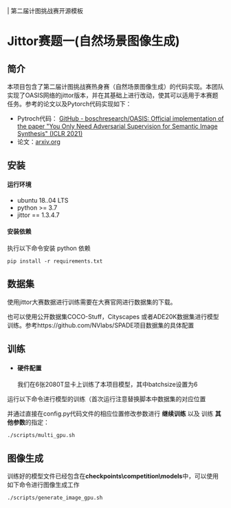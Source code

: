 | 第二届计图挑战赛开源模板

# Jittor赛题一(自然场景图像生成)
## 简介
本项目包含了第二届计图挑战赛热身赛（自然场景图像生成）的代码实现。本团队实现了OASIS网络的jittor版本，并在其基础上进行改动，使其可以适用于本赛题任务。参考的论文以及Pytorch代码实现如下：

+ Pytroch代码： [GitHub - boschresearch/OASIS: Official implementation of the paper "You Only Need Adversarial Supervision for Semantic Image Synthesis" (ICLR 2021)](https://github.com/boschresearch/OASIS)
+ 论文：[arxiv.org](https://arxiv.org/abs/2012.04781)

## 安装 
#### 运行环境
- ubuntu 18..04 LTS
- python >= 3.7
- jittor == 1.3.4.7

#### 安装依赖
执行以下命令安装 python 依赖
```shell
pip install -r requirements.txt
```

## 数据集

使用jittor大赛数据进行训练需要在大赛官网进行数据集的下载。

也可以使用公开数据集COCO-Stuff，Cityscapes 或者ADE20K数据集进行模型训练。参考https://github.com/NVlabs/SPADE项目数据集的具体配置

## 训练

+ #### 硬件配置

  我们在6张2080T显卡上训练了本项目模型，其中batchsize设置为6

运行以下命令进行模型的训练（首次运行注意替换脚本中数据集的对应位置

并通过直接在config.py代码文件的相应位置修改参数进行 **继续训练** 以及 训练 **其他参数**的指定：

```shell
./scripts/multi_gpu.sh
```

## 图像生成

训练好的模型文件已经包含在**checkpoints\competition\models**中，可以使用如下命令进行图像生成工作

```shell
./scripts/generate_image_gpu.sh
```

